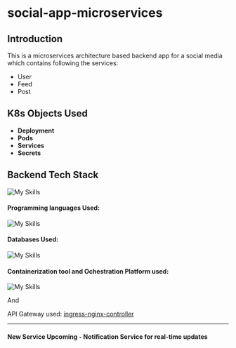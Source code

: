 # social-app-microservices

## Introduction

This is a microservices architecture based backend app for a social media which contains following the services:

- User
- Feed
- Post

## K8s Objects Used

- **Deployment**
- **Pods**
- **Services**
- **Secrets**

## Backend Tech Stack

![My Skills](https://skillicons.dev/icons?i=nodejs,typescript,postgresql,redis,prisma,docker,kubernetes&theme=dark)

#### Programming languages Used:
![My Skills](https://skillicons.dev/icons?i=nodejs,typescript&theme=dark)

#### Databases Used:
![My Skills](https://skillicons.dev/icons?i=postgresql,redis,prisma&theme=dark)

#### Containerization tool and Ochestration Platform used:
![My Skills](https://skillicons.dev/icons?i=docker,kubernetes&theme=dark)

And

API Gateway used:
[ingress-nginx-controller](https://kubernetes.github.io/ingress-nginx/)

---

#### New Service Upcoming -  Notification Service for real-time updates
